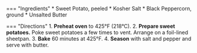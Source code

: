 === "Ingredients"
    * Sweet Potato, peeled
    * Kosher Salt
    * Black Peppercorn, ground
    * Unsalted Butter

=== "Directions"
    1. **Preheat oven** to 425°F (218°C).
    2. **Prepare sweet potatoes.** Poke sweet potatoes a few times to vent. Arrange on a foil-lined sheetpan.
    3. **Bake** 60 minutes at 425°F.
    4. **Season** with salt and pepper and serve with butter.

[^1]: {{ cite.bittman_how_to_cook_everything }} 358. Accessed February 2021.
